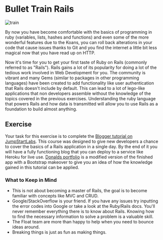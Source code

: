 # Bullet Train Rails

![train](http://cdn.arwrath.com/2/27662.gif)

By now you have become comfortable with the basics of programming in ruby (variables, lists, hashes and functions) and even some of the more wonderful features due to the Koans, you can roll back alterations in your code that cause issues thanks to Git and you find the internet a little bit less magical now that you have read up on HTTP.

Now it's time for you to get your first taste of Ruby on Rails (commonly referred to as "Rails"). Rails gains a lot of its popularity for doing a lot of the tedious work involved in Web Development for you. The community is vibrant and many Gems (similar to packages in other programming languages) have been created to add functionality like user authentication that Rails doesn't include by default. This can lead to a lot of lego-like applications that non developers assemble without the knowledge of the topics covered in the previous exercises. Understanding the ruby language that powers Rails and how data is transmitted will allow you to use Rails as a foundation to build almost anything.

## Exercise

Your task for this exercise is to complete the [Blogger tutorial on JumpStartLabs](http://tutorials.jumpstartlab.com/projects/blogger.html). This course was designed to give new developers a chance to cover the basics of a Rails application in a single day. By the end of it you will have a fully functioning blog that you can deploy to a service like Heroku for live use. [Donalds portfolio](http://donrails.com/) is a modified version of the finished app with a Bootstrap makeover to give you an idea of how the knowledge gained in this tutorial can be applied. 

### What to Keep in Mind

* This is not about becoming a master of Rails, the goal is to become familiar with concepts like MVC and CRUD.
* Google/StackOverflow is your friend. If you have any issues try inputting the error codes into Google or take a look at the Ruby/Rails docs. You'll never remember everything there is to know about Rails. Knowing how to find the necessary information to solve a problem is a valuable skill.
* The Float team are more than happy to help when you need to bounce ideas around.
* Breaking things is just as fun as making things.
